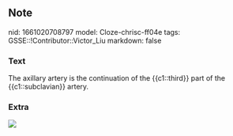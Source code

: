 ## Note
nid: 1661020708797
model: Cloze-chrisc-ff04e
tags: GSSE::!Contributor::Victor_Liu
markdown: false

### Text
The axillary artery is the continuation of the {{c1::third}} part of the {{c1::subclavian}} artery.

### Extra
<img src="paste-7173604af680ba9f1f7bfc7ac8fd68a315de7dae.jpg">
